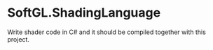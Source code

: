 ﻿# SoftGL.ShadingLanguage
Write shader code in C# and it should be compiled together with this project.
